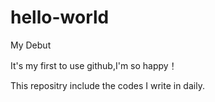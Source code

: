 # hello-world
My Debut

It's my first to use github,I'm so happy！

This repositry include the codes I write in daily.

